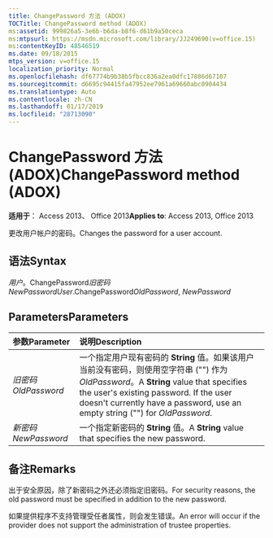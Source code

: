 ```yaml
---
title: ChangePassword 方法 (ADOX)
TOCTitle: ChangePassword method (ADOX)
ms:assetid: 999826a5-3e6b-b6da-b8f6-d61b9a50ceca
ms:mtpsurl: https://msdn.microsoft.com/library/JJ249690(v=office.15)
ms:contentKeyID: 48546519
ms.date: 09/18/2015
mtps_version: v=office.15
localization_priority: Normal
ms.openlocfilehash: df67774b9b38b5fbcc836a2ea0dfc17886d67107
ms.sourcegitcommit: d6695c94415fa47952ee7961a69660abc0904434
ms.translationtype: Auto
ms.contentlocale: zh-CN
ms.lasthandoff: 01/17/2019
ms.locfileid: "28713090"
---
```

# <a name="changepassword-method-adox"></a><span data-ttu-id="24f2a-102">ChangePassword 方法 (ADOX)</span><span class="sxs-lookup"><span data-stu-id="24f2a-102">ChangePassword method (ADOX)</span></span>

<span data-ttu-id="24f2a-103">**适用于**： Access 2013、 Office 2013</span><span class="sxs-lookup"><span data-stu-id="24f2a-103">**Applies to**: Access 2013, Office 2013</span></span>

<span data-ttu-id="24f2a-104">更改用户帐户的密码。</span><span class="sxs-lookup"><span data-stu-id="24f2a-104">Changes the password for a user account.</span></span>

## <a name="syntax"></a><span data-ttu-id="24f2a-105">语法</span><span class="sxs-lookup"><span data-stu-id="24f2a-105">Syntax</span></span>

<span data-ttu-id="24f2a-106">*用户*。ChangePassword*旧密码* *NewPassword*</span><span class="sxs-lookup"><span data-stu-id="24f2a-106">*User*.ChangePassword*OldPassword*, *NewPassword*</span></span>

## <a name="parameters"></a><span data-ttu-id="24f2a-107">Parameters</span><span class="sxs-lookup"><span data-stu-id="24f2a-107">Parameters</span></span>

|<span data-ttu-id="24f2a-108">参数</span><span class="sxs-lookup"><span data-stu-id="24f2a-108">Parameter</span></span>|<span data-ttu-id="24f2a-109">说明</span><span class="sxs-lookup"><span data-stu-id="24f2a-109">Description</span></span>|
|:--------|:----------|
|<span data-ttu-id="24f2a-110">*旧密码*</span><span class="sxs-lookup"><span data-stu-id="24f2a-110">*OldPassword*</span></span> |<span data-ttu-id="24f2a-p101">一个指定用户现有密码的 **String** 值。如果该用户当前没有密码，则使用空字符串 ("") 作为 *OldPassword*。</span><span class="sxs-lookup"><span data-stu-id="24f2a-p101">A **String** value that specifies the user's existing password. If the user doesn't currently have a password, use an empty string ("") for *OldPassword*.</span></span>|
|<span data-ttu-id="24f2a-113">*新密码*</span><span class="sxs-lookup"><span data-stu-id="24f2a-113">*NewPassword*</span></span> |<span data-ttu-id="24f2a-114">一个指定新密码的 **String** 值。</span><span class="sxs-lookup"><span data-stu-id="24f2a-114">A **String** value that specifies the new password.</span></span>|

## <a name="remarks"></a><span data-ttu-id="24f2a-115">备注</span><span class="sxs-lookup"><span data-stu-id="24f2a-115">Remarks</span></span>

<span data-ttu-id="24f2a-116">出于安全原因，除了新密码之外还必须指定旧密码。</span><span class="sxs-lookup"><span data-stu-id="24f2a-116">For security reasons, the old password must be specified in addition to the new password.</span></span>

<span data-ttu-id="24f2a-117">如果提供程序不支持管理受任者属性，则会发生错误。</span><span class="sxs-lookup"><span data-stu-id="24f2a-117">An error will occur if the provider does not support the administration of trustee properties.</span></span>

